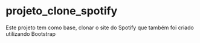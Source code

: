 # projeto_clone_spotify
 Este projeto tem como base, clonar o site do Spotify que também foi criado utilizando Bootstrap
